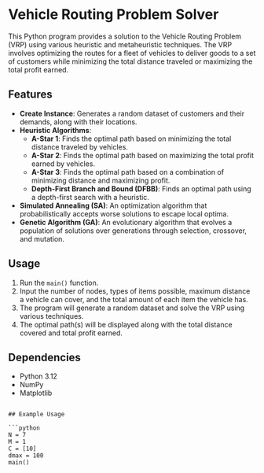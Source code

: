 # Vehicle Routing Problem Solver

This Python program provides a solution to the Vehicle Routing Problem (VRP) using various heuristic and metaheuristic techniques. The VRP involves optimizing the routes for a fleet of vehicles to deliver goods to a set of customers while minimizing the total distance traveled or maximizing the total profit earned.

## Features

- **Create Instance**: Generates a random dataset of customers and their demands, along with their locations.
- **Heuristic Algorithms**:
  - **A-Star 1**: Finds the optimal path based on minimizing the total distance traveled by vehicles.
  - **A-Star 2**: Finds the optimal path based on maximizing the total profit earned by vehicles.
  - **A-Star 3**: Finds the optimal path based on a combination of minimizing distance and maximizing profit.
  - **Depth-First Branch and Bound (DFBB)**: Finds an optimal path using a depth-first search with a heuristic.
- **Simulated Annealing (SA)**: An optimization algorithm that probabilistically accepts worse solutions to escape local optima.
- **Genetic Algorithm (GA)**: An evolutionary algorithm that evolves a population of solutions over generations through selection, crossover, and mutation.

## Usage

1. Run the `main()` function.
2. Input the number of nodes, types of items possible, maximum distance a vehicle can cover, and the total amount of each item the vehicle has.
3. The program will generate a random dataset and solve the VRP using various techniques.
4. The optimal path(s) will be displayed along with the total distance covered and total profit earned.

## Dependencies

- Python 3.12
- NumPy
- Matplotlib

```

## Example Usage

```python
N = 7
M = 1
C = [10]
dmax = 100
main()
```
